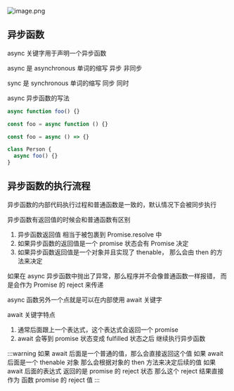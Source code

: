 ![image.png](https://p3-juejin.byteimg.com/tos-cn-i-k3u1fbpfcp/80655ad9d5c2440fadf4b30ff5fec2fc~tplv-k3u1fbpfcp-zoom-in-crop-mark:3024:0:0:0.awebp)

## 异步函数

async 关键字用于声明一个异步函数

async 是 asynchronous 单词的缩写 异步 非同步

sync 是 synchronous 单词的缩写 同步 同时

async 异步函数的写法

```ts
async function foo() {}

const foo = async function () {}

const foo = async () => {}

class Person {
  async foo() {}
}
```

## 异步函数的执行流程

异步函数的内部代码执行过程和普通函数是一致的，默认情况下会被同步执行

异步函数有返回值的时候会和普通函数有区别

1. 异步函数返回值 相当于被包裹到 Promise.resolve 中
2. 如果异步函数的返回值是一个 promise 状态会有 Promise 决定
3. 如果异步函数返回值是一个对象并且实现了 thenable， 那么会由 then 的方法来决定

如果在 async 异步函数中抛出了异常，那么程序并不会像普通函数一样报错， 而是会作为 Promise 的 reject 来传递

async 函数另外一个点就是可以在内部使用 await 关键字

await 关键字特点

1. 通常后面跟上一个表达式，这个表达式会返回一个 promise
2. await 会等到 promise 状态变成 fulfilled 状态之后 继续执行异步函数

:::warning
如果 await 后面是一个普通的值，那么会直接返回这个值
如果 await 后面是一个 thenable 对象 那么会根据对象的 then 方法来决定后续的值
如果 await 后面的表达式 返回的是 promise 的 reject 状态 那么这个 reject 结果直接作为 函数 promise 的 reject 值
:::
